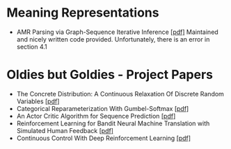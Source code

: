 # Meaning Representations

* AMR Parsing via Graph-Sequence Iterative Inference [[pdf]](https://arxiv.org/pdf/2004.05572.pdf)
  Maintained and nicely written code provided. Unfortunately, there is an error in section 4.1

# Oldies but Goldies - Project Papers

* The Concrete Distribution: A Continuous Relaxation Of Discrete Random Variables [[pdf]](https://arxiv.org/pdf/1611.00712.pdf)
* Categorical Reparameterization With Gumbel-Softmax [[pdf]](https://arxiv.org/pdf/1611.01144.pdf)
* An Actor Critic Algorithm for Sequence Prediction [[pdf]](https://arxiv.org/pdf/1607.07086.pdf)
* Reinforcement Learning for Bandit Neural Machine Translation with Simulated Human Feedback [[pdf]](https://arxiv.org/pdf/1707.07402.pdf)
* Continuous Control With Deep Reinforcement Learning [[pdf]](https://arxiv.org/pdf/1509.02971.pdf)


